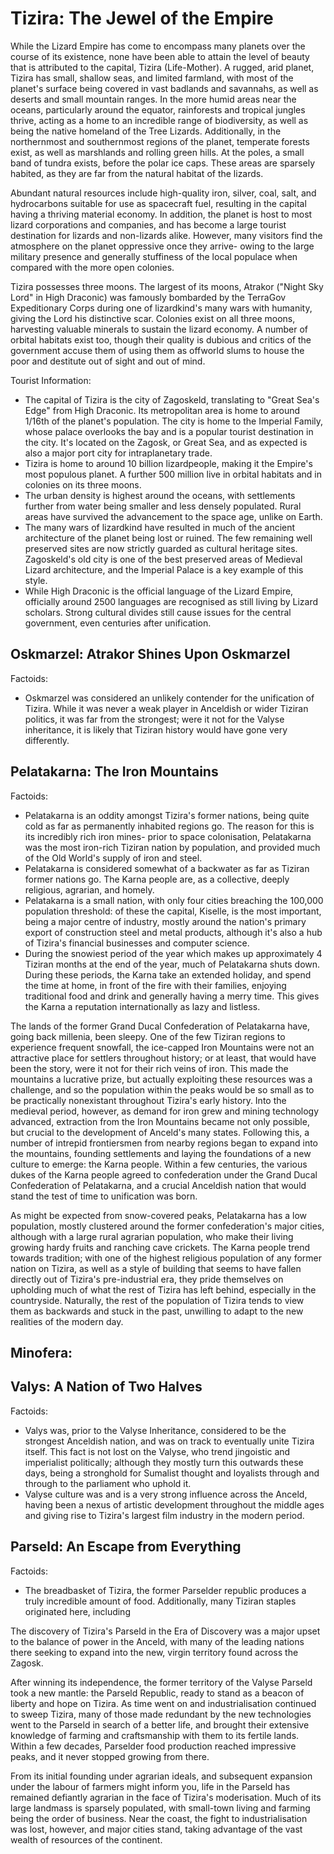 # Tizira: The Jewel of the Empire
While the Lizard Empire has come to encompass many planets over the course of its existence, none have been able to attain the level of beauty that is attributed to the capital, Tizira (Life-Mother). A rugged, arid planet, Tizira has small, shallow seas, and limited farmland, with most of the planet's surface being covered in vast badlands and savannahs, as well as deserts and small mountain ranges. In the more humid areas near the oceans, particularly around the equator, rainforests and tropical jungles thrive, acting as a home to an incredible range of biodiversity, as well as being the native homeland of the Tree Lizards. Additionally, in the northernmost and southernmost regions of the planet, temperate forests exist, as well as marshlands and rolling green hills. At the poles, a small band of tundra exists, before the polar ice caps. These areas are sparsely habited, as they are far from the natural habitat of the lizards.

Abundant natural resources include high-quality iron, silver, coal, salt, and hydrocarbons suitable for use as spacecraft fuel, resulting in the capital having a thriving material economy. In addition, the planet is host to most lizard corporations and companies, and has become a large tourist destination for lizards and non-lizards alike. However, many visitors find the atmosphere on the planet oppressive once they arrive- owing to the large military presence and generally stuffiness of the local populace when compared with the more open colonies.

Tizira possesses three moons. The largest of its moons, Atrakor ("Night Sky Lord" in High Draconic) was famously bombarded by the TerraGov Expeditionary Corps during one of lizardkind's many wars with humanity, giving the Lord his distinctive scar. Colonies exist on all three moons, harvesting valuable minerals to sustain the lizard economy. A number of orbital habitats exist too, though their quality is dubious and critics of the government accuse them of using them as offworld slums to house the poor and destitute out of sight and out of mind.

Tourist Information:
* The capital of Tizira is the city of Zagoskeld, translating to "Great Sea's Edge" from High Draconic. Its metropolitan area is home to around 1/16th of the planet's population. The city is home to the Imperial Family, whose palace overlooks the bay and is a popular tourist destination in the city. It's located on the Zagosk, or Great Sea, and as expected is also a major port city for intraplanetary trade.
* Tizira is home to around 10 billion lizardpeople, making it the Empire's most populous planet. A further 500 million live in orbital habitats and in colonies on its three moons.
* The urban density is highest around the oceans, with settlements further from water being smaller and less densely populated. Rural areas have survived the advancement to the space age, unlike on Earth.
* The many wars of lizardkind have resulted in much of the ancient architecture of the planet being lost or ruined. The few remaining well preserved sites are now strictly guarded as cultural heritage sites. Zagoskeld's old city is one of the best preserved areas of Medieval Lizard architecture, and the Imperial Palace is a key example of this style.
* While High Draconic is the official language of the Lizard Empire, officially around 2500 languages are recognised as still living by Lizard scholars. Strong cultural divides still cause issues for the central government, even centuries after unification.

## Oskmarzel: Atrakor Shines Upon Oskmarzel

Factoids:
* Oskmarzel was considered an unlikely contender for the unification of Tizira. While it was never a weak player in Anceldish or wider Tiziran politics, it was far from the strongest; were it not for the Valyse inheritance, it is likely that Tiziran history would have gone very differently.

## Pelatakarna: The Iron Mountains

Factoids:
* Pelatakarna is an oddity amongst Tizira's former nations, being quite cold as far as permanently inhabited regions go. The reason for this is its incredibly rich iron mines- prior to space colonisation, Pelatakarna was the most iron-rich Tiziran nation by population, and provided much of the Old World's supply of iron and steel.
* Pelatakarna is considered somewhat of a backwater as far as Tiziran former nations go. The Karna people are, as a collective, deeply religious, agrarian, and homely.
* Pelatakarna is a small nation, with only four cities breaching the 100,000 population threshold: of these the capital, Kiselle, is the most important, being a major centre of industry, mostly around the nation's primary export of construction steel and metal products, although it's also a hub of Tizira's financial businesses and computer science.
* During the snowiest period of the year which makes up approximately 4 Tiziran months at the end of the year, much of Pelatakarna shuts down. During these periods, the Karna take an extended holiday, and spend the time at home, in front of the fire with their families, enjoying traditional food and drink and generally having a merry time. This gives the Karna a reputation internationally as lazy and listless.

The lands of the former Grand Ducal Confederation of Pelatakarna have, going back millenia, been sleepy. One of the few Tiziran regions to experience frequent snowfall, the ice-capped Iron Mountains were not an attractive place for settlers throughout history; or at least, that would have been the story, were it not for their rich veins of iron. This made the mountains a lucrative prize, but actually exploiting these resources was a challenge, and so the population within the peaks would be so small as to be practically nonexistant throughout Tizira's early history. Into the medieval period, however, as demand for iron grew and mining technology advanced, extraction from the Iron Mountains became not only possible, but crucial to the development of Anceld's many states. Following this, a number of intrepid frontiersmen from nearby regions began to expand into the mountains, founding settlements and laying the foundations of a new culture to emerge: the Karna people. Within a few centuries, the various dukes of the Karna people agreed to confederation under the Grand Ducal Confederation of Pelatakarna, and a crucial Anceldish nation that would stand the test of time to unification was born.

As might be expected from snow-covered peaks, Pelatakarna has a low population, mostly clustered around the former confederation's major cities, although with a large rural agrarian population, who make their living growing hardy fruits and ranching cave crickets. The Karna people trend towards tradition; with one of the highest religious population of any former nation on Tizira, as well as a style of building that seems to have fallen directly out of Tizira's pre-industrial era, they pride themselves on upholding much of what the rest of Tizira has left behind, especially in the countryside. Naturally, the rest of the population of Tizira tends to view them as backwards and stuck in the past, unwilling to adapt to the new realities of the modern day.

## Minofera: 

## Valys: A Nation of Two Halves

Factoids:
* Valys was, prior to the Valyse Inheritance, considered to be the strongest Anceldish nation, and was on track to eventually unite Tizira itself. This fact is not lost on the Valyse, who trend jingoistic and imperialist politically; although they mostly turn this outwards these days, being a stronghold for Sumalist thought and loyalists through and through to the parliament who uphold it.
* Valyse culture was and is a very strong influence across the Anceld, having been a nexus of artistic development throughout the middle ages and giving rise to Tizira's largest film industry in the modern period.

## Parseld: An Escape from Everything

Factoids:
* The breadbasket of Tizira, the former Parselder republic produces a truly incredible amount of food. Additionally, many Tiziran staples originated here, including

The discovery of Tizira's Parseld in the Era of Discovery was a major upset to the balance of power in the Anceld, with many of the leading nations there seeking to expand into the new, virgin territory found across the Zagosk.

After winning its independence, the former territory of the Valyse Parseld took a new mantle: the Parseld Republic, ready to stand as a beacon of liberty and hope on Tizira. As time went on and industrialisation continued to sweep Tizira, many of those made redundant by the new technologies went to the Parseld in search of a better life, and brought their extensive knowledge of farming and craftsmanship with them to its fertile lands. Within a few decades, Parselder food production reached impressive peaks, and it never stopped growing from there.

From its initial founding under agrarian ideals, and subsequent expansion under the labour of farmers might inform you, life in the Parseld has remained defiantly agrarian in the face of Tizira's moderisation. Much of its large landmass is sparsely populated, with small-town living and farming being the order of business. Near the coast, the fight to industrialisation was lost, however, and major cities stand, taking advantage of the vast wealth of resources of the continent.